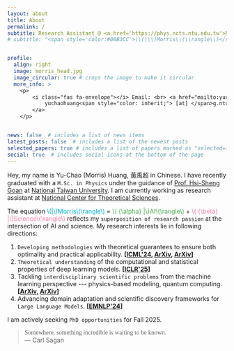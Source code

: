 ```yaml
---
layout: about
title: About
permalink: /
subtitle: Research Assistant @ <a href='https://phys.ncts.ntu.edu.tw'>National Center for Theoretical Sciences</a>
# subtitle: "<span style='color:#00B3CC'>\\(|\\)Morris\\(\\rangle\\)</span> = <span style='color:#4CAF50'>\\( {\\alpha} |\\)AI\\(\\rangle\\)</span> + <span style='color:#FF80AB'>\\( {\\beta} |\\)Science\\(\\rangle\\)</span>"


profile:
  align: right
  image: morris_head.jpg
  image_circular: true # crops the image to make it circular
  more_info: >
    <p>
        <i class="fas fa-envelope"></i> Email: <br> <a href="mailto:yuchaohuang@g.ntu.edu.tw" style="text-decoration: none;">
            yuchaohuang<span style="color: inherit;"> [at] </span>g.ntu.edu.tw
        </a>
    </p>


news: false  # includes a list of news items
latest_posts: false  # includes a list of the newest posts
selected_papers: true # includes a list of papers marked as "selected={true}"
social: true  # includes social icons at the bottom of the page
---
```

Hey, my name is Yu-Chao (Morris) Huang, <span style="font-family: 'LXGW WenKai TC', serif">黃禹超</span> in Chinese. I have recently graduated with a `M.Sc. in Physics` under the guidance of <a href='https://www.phys.ntu.edu.tw/enphysics/goan.html'>Prof. Hsi-Sheng Goan</a> at <a href='https://www.ntu.edu.tw/english/'>National Taiwan University</a>. I am currently working as research assistant at <a href='https://phys.ncts.ntu.edu.tw'>National Center for Theoretical Sciences</a>. 

The equation <span style="color:#00B3CC">\\(|\\)Morris\\(\\rangle\\)</span> = <span style="color:#4CAF50">\\( {\\alpha} |\\)AI\\(\\rangle\\)</span> + <span style="color:#FF80AB">\\( {\\beta} |\\)Science\\(\\rangle\\)</span> reflects my `superposition of research passion` at the intersection of AI and science. 
My research interests lie in following directions: 
1. `Developing methodologies` with theoretical guarantees to ensure both optimality and practical applicability. **[[ICML'24](https://arxiv.org/abs/2404.03830), [ArXiv](https://arxiv.org/abs/2407.14761), [ArXiv](https://arxiv.org/abs/2411.06828)]**
2. `Theoretical understanding` of the computational and statistical properties of deep learning models. **[[ICLR'25](https://arxiv.org/abs/2411.17522)]**
3. Tackling `interdisciplinary scientific problems` from the machine learning perspective --- physics-based modeling, quantum computing. **[[ArXiv](https://arxiv.org/abs/2407.14761), [ArXiv](https://arxiv.org/abs/2411.06828)]**
4. Advancing domain adaptation and scientific discovery frameworks for `Large Language Models`. **[[EMNLP'24](https://aclanthology.org/2024.findings-emnlp.969/)]**

I am actively seeking `PhD opportunities` for Fall 2025.



> <i class="fas fa-quote-left"></i>
> <span style="font-family: 'Gloria Hallelujah', cursive;">Somewhere, something incredible is waiting to be known.</span>
> <i class="fas fa-quote-right"></i><br />
> —&nbsp;Carl&nbsp;Sagan